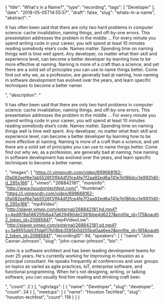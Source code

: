 {
  "title": "What's in a Name?",
  "type": "recording",
  "tags": [
    "Developer"
  ],
  "date": "2018-05-05T14:55:57",
  "draft": false,
  "slug": "whats-in-a-name",
  "abstract": "<p>It has often been said that there are only two hard problems in computer science: cache invalidation, naming things, and off-by-one errors. This presentation addresses the problem in the middle … For every minute you spend writing code in your career, you will spend at least 10 minutes reading somebody else’s code. Names matter. Spending time on naming things well is time well spent. Any developer, no matter what their skill and experience level, can become a better developer by learning how to be more effective at naming. Naming is more of a craft than a science, and yet there are a solid set of principles you can use to name things better. Come find out why we, as a profession, are generally bad at naming, how naming in software development has evolved over the years, and learn specific techniques to become a better namer.</p>",
  "description": "<p>It has often been said that there are only two hard problems in computer science: cache invalidation, naming things, and off-by-one errors. This presentation addresses the problem in the middle … For every minute you spend writing code in your career, you will spend at least 10 minutes reading somebody else’s code. Names matter. Spending time on naming things well is time well spent. Any developer, no matter what their skill and experience level, can become a better developer by learning how to be more effective at naming. Naming is more of a craft than a science, and yet there are a solid set of principles you can use to name things better. Come find out why we, as a profession, are generally bad at naming, how naming in software development has evolved over the years, and learn specific techniques to become a better namer.</p>",
  "images": [
    "https://i.vimeocdn.com/video/699668162-0fa082eef6e7ab5526f31f44df2fce4fe7f2aa92ed6a741e7e186dcc1e9931d0-d_295x166"
  ],
  "vimeo": "268842181",
  "moreinfo": "http://www.houstontechfest.com/",
  "thumbnail": "https://i.vimeocdn.com/video/699668162-0fa082eef6e7ab5526f31f44df2fce4fe7f2aa92ed6a741e7e186dcc1e9931d0-d_295x166",
  "mp4Video": "http://player.vimeo.com/external/268842181.hd.mp4?s=4ed978a56625fb6a47a629490de2361bbe4d6227&profile_id=175&oauth2_token_id=20985841",
  "mp4VideoLow": "http://player.vimeo.com/external/268842181.sd.mp4?s=3a9955da531da617b08bb3595b0d205ba0aa6ee2&profile_id=165&oauth2_token_id=20985841",
  "recordingID": 94,
  "speakers": [
    {
      "name": "John Cavnar-Johnson",
      "slug": "john-cavnar-johnson",
      "bio": "<p>John is a software architect and has been leading development teams for over 25 years. He's currently working for Improving in Houston as a principal consultant. He speaks frequently at conferences and user groups on topics as varied as agile practices, IoT, enterprise software, and functional programming. When he's not designing, writing, or talking software, you can usually find him reading and drinking craft beer.</p>",
      "count": 2
    }
  ],
  "ugtvtags": [
    {
      "name": "Developer",
      "slug": "developer",
      "count": 24
    }
  ],
  "meetups": [
    {
      "name": "Houston Techfest",
      "slug": "houston-techfest",
      "count": 118
    }
  ]
}